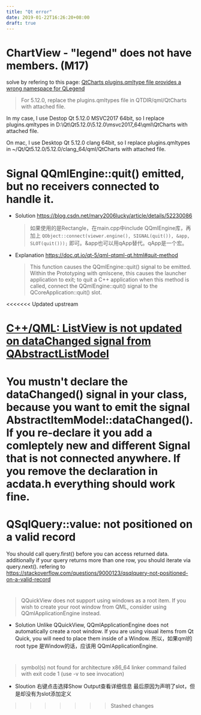 ```yaml
---
title: "Qt error"
date: 2019-01-22T16:26:20+08:00
draft: true
---
```


# ChartView - "legend" does not have members. (M17)
solve by refering to this page: [QtCharts plugins.qmltype file provides a wrong namespace for QLegend](https://bugreports.qt.io/browse/QTBUG-51704)

>For 5.12.0, replace the plugins.qmltypes file in QTDIR/qml/QtCharts with attached file.

In my case, I use Destop Qt 5.12.0 MSVC2017 64bit, so I replace plugins.qmltypes in D:\Qt\Qt5.12.0\5.12.0\msvc2017_64\qml\QtCharts with attached file.

On mac, I use Desktop Qt 5.12.0 clang 64bit, so I replace plugins.qmltypes in ~/Qt/Qt5.12.0/5.12.0/clang_64/qml/QtCharts with attached file.

# Signal QQmlEngine::quit() emitted, but no receivers connected to handle it.
- Solution <https://blog.csdn.net/mary2006lucky/article/details/52230086>
    >如果使用的是Rectangle，在main.cpp中include QQmlEngine库，再加上
    `QObject::connect(viewer.engine(), SIGNAL(quit()), &app, SLOT(quit()));`
    即可。&app也可以用qApp替代。qApp是一个宏。
- Explanation <https://doc.qt.io/qt-5/qml-qtqml-qt.html#quit-method>
    >This function causes the QQmlEngine::quit() signal to be emitted. Within the Prototyping with qmlscene, this causes the launcher application to exit; to quit a C++ application when this method is called, connect the QQmlEngine::quit() signal to the QCoreApplication::quit() slot.

<<<<<<< Updated upstream
# [C++/QML: ListView is not updated on dataChanged signal from QAbstractListModel](https://stackoverflow.com/questions/38630750/c-qml-listview-is-not-updated-on-datachanged-signal-from-qabstractlistmodel)
You mustn't declare the dataChanged() signal in your class, because you want to emit the signal AbstractItemModel::dataChanged(). If you re-declare it you add a comleptely new and different Signal that is not connected anywhere. If you remove the declaration in acdata.h everything should work fine.
=======
# QSqlQuery::value: not positioned on a valid record
You should call query.first() before you can access returned data. additionally if your query returns more than one row, you should iterate via query.next().
refering to <https://stackoverflow.com/questions/9000123/qsqlquery-not-positioned-on-a-valid-record>

# 
>QQuickView does not support using windows as a root item. 
>If you wish to create your root window from QML, consider using QQmlApplicationEngine instead. 
- Solution 
  Unlike QQuickView, QQmlApplicationEngine does not automatically create a root window. If you are using visual items from Qt Quick, you will need to place them inside of a Window.
  所以，如果qml的root type 是Window的话，应该用 QQmlApplicationEngine.


# 
> symbol(s) not found for architecture x86_64
> linker command failed with exit code 1 (use -v to see invocation)

- Sloution
    右键点击选择Show Output查看详细信息
    最后原因为声明了slot，但是却没有为slot添加定义

>>>>>>> Stashed changes
